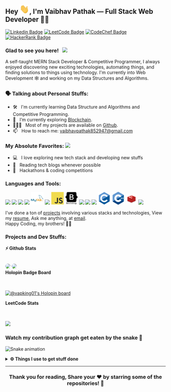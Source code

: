 ## Hey <img alt="Hi" src="./images/Hi.gif" width="30px" height="30px" />, I'm Vaibhav Pathak — Full Stack Web Developer 👨‍💻

[![Linkedin Badge](https://img.shields.io/badge/LinkedIn-0077B5?style=for-the-badge&logo=linkedin&logoColor=white)](https://www.linkedin.com/in/vaibhav-pathak-aa3587201/)
[![LeetCode Badge](https://img.shields.io/badge/-LeetCode-FFA116?style=for-the-badge&logo=LeetCode&logoColor=black)](https://leetcode.com/Vaibhav_Pathak_20/)
[![CodeChef Badge](https://img.shields.io/badge/Codechef-%23B92B27.svg?&style=for-the-badge&logo=Codechef&logoColor=white)](https://www.codechef.com/users/vaibhav20458)
[![HackerRank Badge](https://img.shields.io/badge/-Hackerrank-2EC866?style=for-the-badge&logo=HackerRank&logoColor=white)](https://www.hackerrank.com/vaibhavpathak851)

### Glad to see you here! &nbsp; ![](https://komarev.com/ghpvc/?username=vaibhav-zemo&label=Profile%20views&color=0e75b6&style=flat-square)

A self-taught MERN Stack Developer & Competitive Programmer, I always enjoyed discovering new exciting technologies, automating things, and finding solutions to things using technology. I'm currently into Web Development 🕸️ and working on my Data Structures and Algorithms.

### 🗣 Talking about Personal Stuffs:

- 🛠 &nbsp; I'm currently learning Data Structure and Algorithms and Competitive Programming.
- 🚀 &nbsp; I’m currently exploring [Blockchain](https://blockchain.com).
- 👨🏻‍💻 &nbsp; Most of my projects are available on [Github](https://github.com/vaibhav-zemo).
- 📫 &nbsp; How to reach me: vaibhavpathak852947@gmail.com

### My Absolute Favorites: <img src="https://media.giphy.com/media/mGcNjsfWAjY5AEZNw6/giphy.gif" width="40">

- 💻 &nbsp; I love exploring new tech stack and developing new stuffs
- 📰 &nbsp; Reading tech blogs whenever possible
- 🍕 &nbsp; Hackathons & coding competitions

### Languages and Tools:

<code><img width="4%" src="https://cdn.worldvectorlogo.com/logos/solidity.svg"></code>
<code><img width="4%" src="https://www.vectorlogo.zone/logos/nodejs/nodejs-icon.svg"></code>
<code><img width="4%" src="https://www.vectorlogo.zone/logos/reactjs/reactjs-icon.svg"></code>
<code><img width="4%" src="https://cdn.worldvectorlogo.com/logos/mongodb-icon-1.svg"></code>
<code><img src="https://raw.githubusercontent.com/devicons/devicon/master/icons/mysql/mysql-original-wordmark.svg" alt="mysql" width="40" height="40"/></code>
<code><img width="4%" src="https://www.vectorlogo.zone/logos/firebase/firebase-icon.svg"></code>
<code><img src="https://raw.githubusercontent.com/devicons/devicon/master/icons/javascript/javascript-original.svg" alt="javascript" width="40" height="40"/></code>
<code><img src="https://raw.githubusercontent.com/devicons/devicon/master/icons/bootstrap/bootstrap-plain-wordmark.svg" alt="bootstrap" width="40" height="40"/></code>
<code><img width="4%" src="https://www.vectorlogo.zone/logos/w3_html5/w3_html5-icon.svg"></code>
<code><img width="4%" src="https://www.vectorlogo.zone/logos/sass-lang/sass-lang-icon.svg"></code>
<code><img width="4%" src="https://www.vectorlogo.zone/logos/git-scm/git-scm-icon.svg"></code>
<code><img src="https://raw.githubusercontent.com/devicons/devicon/master/icons/c/c-original.svg" alt="c" width="40" height="40"/></code>
<code><img src="https://raw.githubusercontent.com/devicons/devicon/master/icons/cplusplus/cplusplus-original.svg" alt="cplusplus" width="40" height="40"/></code>
<code><img height="35" src="https://raw.githubusercontent.com/github/explore/80688e429a7d4ef2fca1e82350fe8e3517d3494d/topics/redis/redis.png" alt="redis"></code>
</code>
<code><img width="4%" src="https://www.vectorlogo.zone/logos/visualstudio_code/visualstudio_code-icon.svg"></code>

I've done a ton of [projects](https://github.com/vaibhav-zemo?tab=repositories&type=source) involving various stacks and technologies,
View my [resume](https://drive.google.com/file/d/1vJ9qXsBHc9C9a6kYU7RpO6YkqXuycygh/view?usp=share_link),
Ask me anything, at [email](mailto:vaibhavpathak852947@gmail.com).
<br>
Happy Coding, my brothers! 💪🏽 <br>

### Projects and Dev Stuffs:

 <summary><b>⚡ Github Stats</b></summary>
 <br></br>

 <img style="border-radius:10px" src="https://github-readme-stats.vercel.app/api?username=vaibhav-zemo&show_icons=true&theme=radical" />

<img style="border-radius:10px" src="https://github-readme-streak-stats.herokuapp.com/?user=vaibhav-zemo&show_icons=true&theme=radical" />

<summary><b> Holopin Badge Board </b></summary>
<br></br>

[![@vapking01's Holopin board](https://holopin.me/vapking01)](https://holopin.io/@vapking01)

<summary><b> LeetCode Stats </b></summary>
<br></br>

![](https://leetcard.jacoblin.cool/Vaibhav_Pathak_20/?ext=heatmap)

### Watch my contribution graph get eaten by the snake 🐍

<!-- platane/snk works, it just puts it on a new branch -->
 ![Snake animation](https://github.com/vaibhav-zemo/vaibhav-zemo/blob/output/github-contribution-grid-snake.svg)

<details>	
  <br />
  <summary><b>⚙️ Things I use to get stuff done</b></summary>
  	<ul>
  	  <li><b>OS:</b> Windows / Linux</li>
  	  <li><b>Browser: </b> Chrome / Windows Edge</li>
	  <li><b>Code Editor:</b> Visual Studio Code</li>
	  <li><b>To Stay Updated:</b> Dev.to, Medium and Tech YouTube Channels</li>
	</ul>
</details>

---

<div align="center">

### Thank you for reading, Share your ❤️ by starring some of the repositories! 🌟

</div>

<!---
vaibhav-zemo/vaibhav-zemo is a ✨ special ✨ repository because its `README.md` (this file) appears on your GitHub profile.
You can click the Preview link to take a look at your changes.
--->
